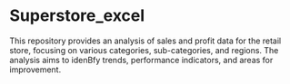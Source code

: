 # Superstore_excel
This repository provides an analysis of sales and profit data for the retail store, focusing on various categories, sub-categories, and regions. The analysis aims to idenBfy trends, performance indicators, and areas for improvement.
